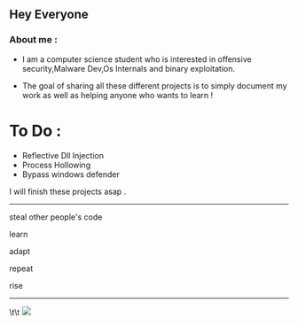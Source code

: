 ## Hey Everyone

### About me : 
- I am a computer science student who is interested in offensive security,Malware Dev,Os Internals and binary exploitation.

- The goal of sharing all these different projects is to simply document my work as well as helping anyone who wants to learn ! 

# To Do : 
- Reflective Dll Injection  
- Process Hollowing
- Bypass windows defender

I will finish these projects asap .


--------------------------------------------------

steal other people's code

learn

adapt

repeat

rise

--------------------------------------------------

\t\t ![](https://komarev.com/ghpvc/?username=bashcr00k&color=green&style=for-the-badge&label=HACKERS?&base=0)


